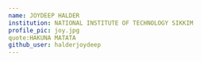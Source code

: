 ```yaml
---
name: JOYDEEP HALDER
institution: NATIONAL INSTITUTE OF TECHNOLOGY SIKKIM
profile_pic: joy.jpg
quote:HAKUNA MATATA
github_user: halderjoydeep
---
```

